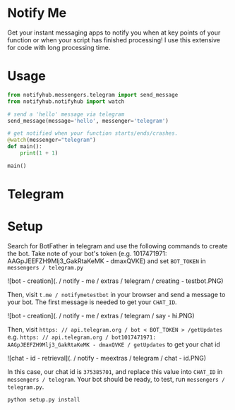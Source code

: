 # Notify Me

Get your instant messaging apps to notify you when at key points of your function or when your script has
finished processing! I use this extensive for code with long processing time.

# Usage
```python
from notifyhub.messengers.telegram import send_message
from notifyhub.notifyhub import watch

# send a 'hello' message via telegram
send_message(message='hello', messenger='telegram')

# get notified when your function starts/ends/crashes.
@watch(messenger="telegram")
def main():
    print(1 + 1)

main()
```


# Telegram

# Setup

Search for BotFather in telegram and use the following commands to create the bot. Take note of your bot's token
(e.g. 1017471971: AAGpJEEFZH9Mlj3_GakRtaKeMK - dmaxQVKE) and set `BOT_TOKEN` in `messengers / telegram.py`

![bot - creation](. / notify - me / extras / telegram / creating - testbot.PNG)

Then, visit `t.me / notifymetestbot` in your browser and send a message to your bot. The first message is needed to get
your `CHAT_ID`.

![bot - creation](. / notify - me / extras / telegram / say - hi.PNG)

Then, visit `https: // api.telegram.org / bot < BOT_TOKEN > /getUpdates` e.g. `https: // api.telegram.org / bot1017471971: AAGpJEEFZH9Mlj3_GakRtaKeMK - dmaxQVKE / getUpdates` to get your chat id

![chat - id - retrieval](. / notify - meextras / telegram / chat - id.PNG)

In this case, our chat id is `375385701`, and replace this value into `CHAT_ID` in `messengers / telegram`. Your bot
should be ready, to test, run `messengers / telegram.py`.

```
python setup.py install
```
